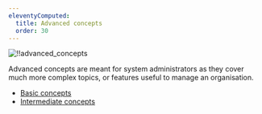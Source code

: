 ```yaml
---
eleventyComputed:
  title: Advanced concepts
  order: 30
---
```

![!!advanced_concepts](https://webdevolutions.azureedge.net/docs/en/rdm/windows/RDMWin6191.jpg) 

Advanced concepts are meant for system administrators as they cover much more complex topics, or features useful to manage an organisation.

* [Basic concepts](/rdm/windows/concepts/basic-concepts/)
* [Intermediate concepts](/rdm/windows/concepts/intermediate-concepts/)
